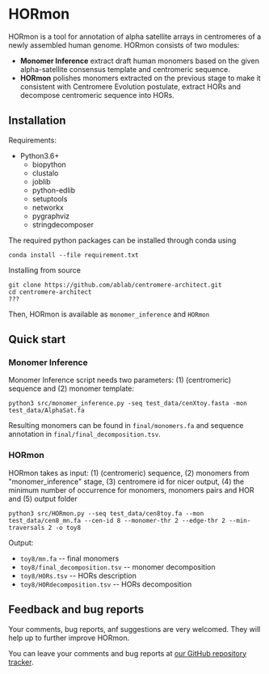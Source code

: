 # HORmon
HORmon is a tool for annotation of alpha satellite arrays in centromeres of a newly assembled human genome. HORmon consists of two modules:
* **Monomer Inference** extract draft human monomers based on the given alpha-satellite consensus template and centromeric sequence.
* **HORmon** polishes monomers extracted on the previous stage to make it consistent with Centromere Evolution postulate, extract HORs and decompose centromeric sequence into HORs.

## Installation
Requirements:
* Python3.6+
  * biopython
  * clustalo
  * joblib
  * python-edlib
  * setuptools
  * networkx
  * pygraphviz
  * stringdecomposer

The required python packages can be installed through conda using
```
conda install --file requirement.txt
```

Installing from source
```
git clone https://github.com/ablab/centromere-architect.git
cd centromere-architect
???
```

Then, HORmon is available as `monomer_inference` and `HORmon` 

## Quick start
### Monomer Inference
Monomer Inference script needs two parameters: (1) (centromeric) sequence and (2) monomer template:

```
python3 src/monomer_inference.py -seq test_data/cenXtoy.fasta -mon test_data/AlphaSat.fa
```

Resulting monomers can be found in ```final/monomers.fa``` and sequence annotation in ```final/final_decomposition.tsv```.

### HORmon
HORmon takes as input: (1) (centromeric) sequence, (2) monomers from "monomer_inference" stage, (3) centromere id for nicer output, (4) the minimum number of occurrence for monomers, monomers pairs and HOR and (5) output folder
```
python3 src/HORmon.py --seq test_data/cen8toy.fa --mon test_data/cen8_mn.fa --cen-id 8 --monomer-thr 2 --edge-thr 2 --min-traversals 2 -o toy8
```

Output:
* `toy8/mn.fa` -- final monomers
* `toy8/final_decomposition.tsv` -- monomer decomposition
* `toy8/HORs.tsv` -- HORs description
* `toy8/HORdecomposition.tsv` -- HORs decomposition

## Feedback and bug reports
Your comments, bug reports, anf suggestions are very welcomed. They will help up to further improve HORmon. 

You can leave your comments and bug reports at [our GitHub repository tracker](https://github.com/ablab/centromere-architect/issues). 
